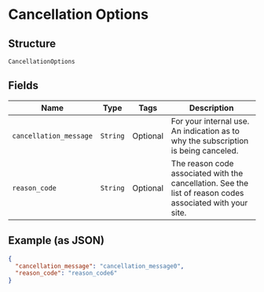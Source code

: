 
# Cancellation Options

## Structure

`CancellationOptions`

## Fields

| Name | Type | Tags | Description |
|  --- | --- | --- | --- |
| `cancellation_message` | `String` | Optional | For your internal use. An indication as to why the subscription is being canceled. |
| `reason_code` | `String` | Optional | The reason code associated with the cancellation. See the list of reason codes associated with your site. |

## Example (as JSON)

```json
{
  "cancellation_message": "cancellation_message0",
  "reason_code": "reason_code6"
}
```

